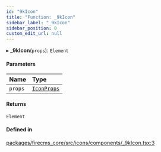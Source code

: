 ```yaml
---
id: "9kIcon"
title: "Function: _9kIcon"
sidebar_label: "_9kIcon"
sidebar_position: 0
custom_edit_url: null
---
```


▸ **_9kIcon**(`props`): `Element`

#### Parameters

| Name | Type |
| :------ | :------ |
| `props` | [`IconProps`](../types/IconProps.md) |

#### Returns

`Element`

#### Defined in

[packages/firecms_core/src/icons/components/_9kIcon.tsx:3](https://github.com/FireCMSco/firecms/blob/d45f3739/packages/firecms_core/src/icons/components/_9kIcon.tsx#L3)
